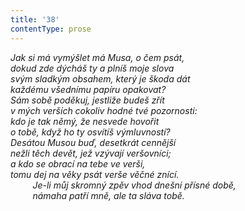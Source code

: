```yaml
---
title: '38'
contentType: prose
---
```


_Jak si má vymýšlet má Musa, o čem psát,  
dokud zde dýcháš ty a plníš moje slova  
svým sladkým obsahem, který je škoda dát  
každému všednímu papíru opakovat?  
Sám sobě poděkuj, jestliže budeš zřít  
v mých verších cokoliv hodné tvé pozornosti:  
kdo je tak němý, že nesvede hovořit  
o tobě, když ho ty osvítíš výmluvností?  
Desátou Musou buď, desetkrát cennější  
nežli těch devět, jež vzývají veršovníci;  
a kdo se obrací na tebe ve verši,  
tomu dej na věky psát verše věčné znící.  
         Je-li můj skromný zpěv vhod dnešní přísné době,  
         námaha patří mně, ale ta sláva tobě._
